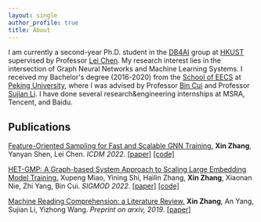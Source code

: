 ```yaml
---
layout: single
author_profile: true
title: About
---
```

<!--header:
    image: /assets/images/ust-photo.jpeg
-->

I am currently a second-year Ph.D. student in the [DB4AI](https://cse.hkust.edu.hk/db4ai/) group at [HKUST](https://hkust.edu.hk/) supervised by Professor [Lei Chen](https://cse.hkust.edu.hk/~leichen/). My research interest lies in the intersection of Graph Neural Networks and Machine Learning Systems. I received my Bachelor's degree (2016-2020) from the [School of EECS](http://eecs.pku.edu.cn/en/) at [Peking University](https://english.pku.edu.cn/), where I was advised by Professor [Bin Cui](https://cuibinpku.github.io/) and Professor [Sujian Li](https://pku-tangent.github.io/#2-about). I have done several research&engineering internships at MSRA, Tencent, and Baidu.


## Publications

<u>Feature-Oriented Sampling for Fast and Scalable GNN Training.</u> 
**Xin Zhang**, Yanyan Shen, Lei Chen.
*ICDM 2022*. [[paper]](https://ieeexplore.ieee.org/document/10027672) [[code]](https://github.com/initzhang/FOSGNN.git)


<u>HET-GMP: A Graph-based System Approach to Scaling Large Embedding Model Training.</u> 
Xupeng Miao, Yining Shi, Hailin Zhang, **Xin Zhang**, Xiaonan Nie, Zhi Yang, Bin Cui.
*SIGMOD 2022*. [[paper]](https://dl.acm.org/doi/10.1145/3514221.3517902) [[code]](https://github.com/Hsword/SIGMOD2022_HET-GMP)


<u>Machine Reading Comprehension: a Literature Review.</u>
**Xin Zhang**, An Yang, Sujian Li, Yizhong Wang.
*Preprint on arxiv, 2019*. [[paper]](https://arxiv.org/abs/1907.01686)

<script type="text/javascript" id="clustrmaps" src="//clustrmaps.com/map_v2.js?d=-eF-Gd5b26Y1KpMTRF0AGBZmeZAB5tmJ24HwGwWalNw&cl=ffffff&w=a"></script>
